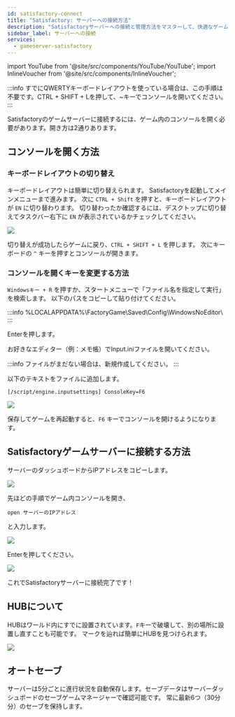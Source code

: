 ```yaml
---
id: satisfactory-connect
title: "Satisfactory: サーバーへの接続方法"
description: "Satisfactoryサーバーへの接続と管理方法をマスターして、快適なゲーム体験を → 今すぐチェック！"
sidebar_label: サーバーへの接続
services:
  - gameserver-satisfactory
---
```


import YouTube from '@site/src/components/YouTube/YouTube';
import InlineVoucher from '@site/src/components/InlineVoucher';

<YouTube videoId="EC4FXT5Mwb8" imageSrc="https://screensaver01.zap-hosting.com/index.php/s/2tJwRJe9dbfgLBE/preview" title="ZAPでSatisfactoryサーバーを作成し、自分のセーブデータをアップロードする方法" description="実際に見て理解したい？そんなあなたにピッタリ！この動画でわかりやすく解説。急いでいる時も、じっくり楽しみたい時も、最高の情報収集方法です！"/>

:::info
すでにQWERTYキーボードレイアウトを使っている場合は、この手順は不要です。CTRL + SHIFT + Lを押して、~キーでコンソールを開いてください。
:::

Satisfactoryのゲームサーバーに接続するには、ゲーム内のコンソールを開く必要があります。開き方は2通りあります。

<InlineVoucher />

## コンソールを開く方法

### キーボードレイアウトの切り替え
キーボードレイアウトは簡単に切り替えられます。
Satisfactoryを起動してメインメニューまで進みます。
次に `CTRL + Shift` を押すと、キーボードレイアウトが `EN` に切り替わります。
切り替わったか確認するには、デスクトップに切り替えてタスクバー右下に `EN` が表示されているかチェックしてください。

![](https://screensaver01.zap-hosting.com/index.php/s/bq9baKmtrA34LXx/preview)

切り替えが成功したらゲームに戻り、`CTRL + SHIFT + L` を押します。
次にキーボードの `^` キーを押すとコンソールが開きます。

### コンソールを開くキーを変更する方法
`Windowsキー + R` を押すか、スタートメニューで「ファイル名を指定して実行」を検索します。
以下のパスをコピーして貼り付けてください。

:::info
%LOCALAPPDATA%\FactoryGame\Saved\Config\WindowsNoEditor\ 
:::

Enterを押します。

お好きなエディター（例：メモ帳）でInput.iniファイルを開いてください。

:::info
ファイルがまだない場合は、新規作成してください。
:::

以下のテキストをファイルに追加します。

`[/script/engine.inputsettings]
ConsoleKey=F6`

![](https://screensaver01.zap-hosting.com/index.php/s/MkcZMMpmzZHaYcy/preview)

保存してゲームを再起動すると、`F6` キーでコンソールを開けるようになります。

## Satisfactoryゲームサーバーに接続する方法
サーバーのダッシュボードからIPアドレスをコピーします。

![](https://screensaver01.zap-hosting.com/index.php/s/7KJPTHTx4NJ8B3M/preview)

先ほどの手順でゲーム内コンソールを開き、

`open サーバーのIPアドレス`

と入力します。

![](https://screensaver01.zap-hosting.com/index.php/s/8dY8WTsS9ewQSGJ/preview)

Enterを押してください。

![](https://screensaver01.zap-hosting.com/index.php/s/4isZiiDJrDwC7wE/preview)

これでSatisfactoryサーバーに接続完了です！

## HUBについて
HUBはワールド内にすでに設置されています。`F`キーで破壊して、別の場所に設置し直すことも可能です。
マークを辿れば簡単にHUBを見つけられます。

![](https://screensaver01.zap-hosting.com/index.php/s/EfmqDj78SiTeNtf/preview)

## オートセーブ
サーバーは5分ごとに進行状況を自動保存します。セーブデータはサーバーダッシュボードのセーブゲームマネージャーで確認可能です。
常に最新6つ（30分分）のセーブを保持します。

<InlineVoucher />